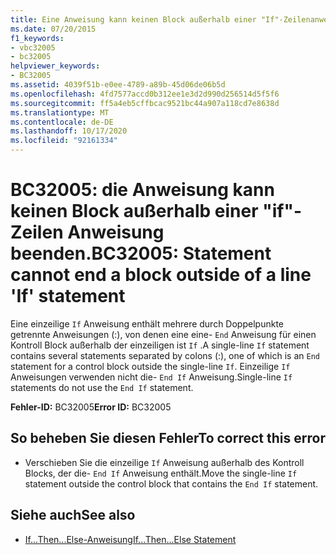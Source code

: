 ```yaml
---
title: Eine Anweisung kann keinen Block außerhalb einer "If"-Zeilenanweisung beenden.
ms.date: 07/20/2015
f1_keywords:
- vbc32005
- bc32005
helpviewer_keywords:
- BC32005
ms.assetid: 4039f51b-e0ee-4789-a89b-45d06de06b5d
ms.openlocfilehash: 4fd7577accd0b312ee1e3d2d990d256514d5f5f6
ms.sourcegitcommit: ff5a4eb5cffbcac9521bc44a907a118cd7e8638d
ms.translationtype: MT
ms.contentlocale: de-DE
ms.lasthandoff: 10/17/2020
ms.locfileid: "92161334"
---
```

# <a name="bc32005-statement-cannot-end-a-block-outside-of-a-line-if-statement"></a><span data-ttu-id="84426-102">BC32005: die Anweisung kann keinen Block außerhalb einer "if"-Zeilen Anweisung beenden.</span><span class="sxs-lookup"><span data-stu-id="84426-102">BC32005: Statement cannot end a block outside of a line 'If' statement</span></span>

<span data-ttu-id="84426-103">Eine einzeilige `If` Anweisung enthält mehrere durch Doppelpunkte getrennte Anweisungen (:), von denen eine eine- `End` Anweisung für einen Kontroll Block außerhalb der einzeiligen ist `If` .</span><span class="sxs-lookup"><span data-stu-id="84426-103">A single-line `If` statement contains several statements separated by colons (:), one of which is an `End` statement for a control block outside the single-line `If`.</span></span> <span data-ttu-id="84426-104">Einzeilige `If` Anweisungen verwenden nicht die- `End If` Anweisung.</span><span class="sxs-lookup"><span data-stu-id="84426-104">Single-line `If` statements do not use the `End If` statement.</span></span>

 <span data-ttu-id="84426-105">**Fehler-ID:** BC32005</span><span class="sxs-lookup"><span data-stu-id="84426-105">**Error ID:** BC32005</span></span>

## <a name="to-correct-this-error"></a><span data-ttu-id="84426-106">So beheben Sie diesen Fehler</span><span class="sxs-lookup"><span data-stu-id="84426-106">To correct this error</span></span>

- <span data-ttu-id="84426-107">Verschieben Sie die einzeilige `If` Anweisung außerhalb des Kontroll Blocks, der die- `End If` Anweisung enthält.</span><span class="sxs-lookup"><span data-stu-id="84426-107">Move the single-line `If` statement outside the control block that contains the `End If` statement.</span></span>

## <a name="see-also"></a><span data-ttu-id="84426-108">Siehe auch</span><span class="sxs-lookup"><span data-stu-id="84426-108">See also</span></span>

- [<span data-ttu-id="84426-109">If...Then...Else-Anweisung</span><span class="sxs-lookup"><span data-stu-id="84426-109">If...Then...Else Statement</span></span>](../statements/if-then-else-statement.md)
